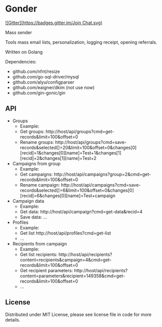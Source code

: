 Gonder
======
[![Gitter](https://badges.gitter.im/Join Chat.svg)](https://gitter.im/Supme/gonder?utm_source=badge&utm_medium=badge&utm_campaign=pr-badge&utm_content=badge)

Mass sender

Tools mass email lists, personalization, logging receipt, opening referrals.

Written on Golang

Dependencies:
* github.com/nfnt/resize
* github.com/go-sql-driver/mysql
* github.com/alyu/configparser
* github.com/eaigner/dkim (not use now)
* github.com/gin-gonic/gin

API
-------
* Groups
	- Example:
	- Get groups: http://host/api/groups?cmd=get-records&limit=100&offset=0
	- Rename groups: http://host/api/groups?cmd=save-records&selected[]=20&limit=100&offset=0&changes[0][recid]=1&changes[0][name]=Test+1&changes[1][recid]=2&changes[1][name]=Test+2
* Campaigns from group
	- Example:
	- Get campaigns: http://host/api/campaigns?group=2&cmd=get-records&limit=100&offset=0
	- Rename campaign: http://host/api/campaigns?cmd=save-records&selected[]=6&limit=100&offset=0&changes[0][recid]=6&changes[0][name]=Test+campaign
* Campaign data
	- Example:
	- Get data: http://host/api/campaign?cmd=get-data&recid=4
	- Save data: ...
* Profiles
	- Example:
	- Get list http://host/api/profiles?cmd=get-list
	- ...
* Recipients from campaign
    - Example:
    - Get list recipients: http://host/api/recipients?content=recipients&campaign=4&cmd=get-records&limit=100&offset=0
    - Get recipient parameters: http://host/api/recipients?content=parameters&recipient=149358&cmd=get-records&limit=100&offset=0
    - ...

License
-------
Distributed under MIT License, please see license file in code for more details.